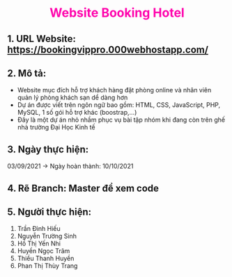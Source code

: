<center><h1 style="color:#ff00ae"> Website Booking Hotel</h1></center>

## 1. URL Website: https://bookingvippro.000webhostapp.com/
## 2. Mô tả:
- Website mục đích hỗ trợ khách hàng đặt phòng online và nhân viên quản lý phòng khách sạn dể dàng hơn
- Dự án được viết trên ngôn ngữ bao gồm: HTML, CSS, JavaScript, PHP, MySQL, 1 số gói hỗ trợ khác (boostrap,...)
- Đây là một dự án nhỏ nhầm phục vụ bài tập nhóm khi đang còn trên ghế nhà trường Đại Học Kinh tế

## 3. Ngày thực hiện: 
03/09/2021 -> Ngày hoàn thành: 10/10/2021
## 4. Rẽ Branch: Master để xem code

## 5. Người thực hiện: 
1. Trần Đình Hiếu
2. Nguyễn Trường Sinh
3. Hồ Thị Yến Nhi
4. Huyền Ngọc Trâm
5. Thiều Thanh Huyền
6. Phan Thị Thùy Trang
